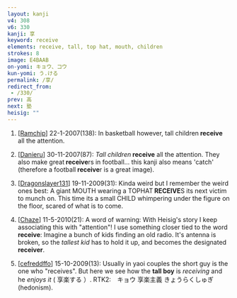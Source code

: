 ```yaml
---
layout: kanji
v4: 308
v6: 330
kanji: 享
keyword: receive
elements: receive, tall, top hat, mouth, children
strokes: 8
image: E4BAAB
on-yomi: キョウ、コウ
kun-yomi: う.ける
permalink: /享/
redirect_from:
 - /330/
prev: 高
next: 塾
heisig: ""
---
```


1) [<a href="http://kanji.koohii.com/profile/Ramchip">Ramchip</a>] 22-1-2007(138): In basketball however, tall children<strong> receive</strong> all the attention.

2) [<a href="http://kanji.koohii.com/profile/Danieru">Danieru</a>] 30-11-2007(87): <em>Tall children</em><strong> receive</strong> all the attention. They also make great<strong> receive</strong>rs in football... this kanji also means &#039;catch&#039; (therefore a football<strong> receive</strong>r is a great image).

3) [<a href="http://kanji.koohii.com/profile/Dragonslayer131">Dragonslayer131</a>] 19-11-2009(31): Kinda weird but I remember the weird ones best: A giant MOUTH wearing a TOPHAT<strong> RECEIVE</strong>S its next victim to munch on. This time its a small CHILD whimpering under the figure on the floor, scared of what is to come.

4) [<a href="http://kanji.koohii.com/profile/Chaze">Chaze</a>] 11-5-2010(21): A word of warning: With Heisig&#039;s story I keep associating this with &quot;attention&quot;! I use something closer tied to the word<strong> receive</strong>: Imagine a bunch of kids finding an old radio. It&#039;s antenna is broken, so the <em>tallest</em> <em>kid</em> has to hold it up, and becomes the designated <strong>receiver</strong>.

5) [<a href="http://kanji.koohii.com/profile/cefreddffo">cefreddffo</a>] 15-10-2009(13): Usually in yaoi couples the short guy is the one who &quot;receives&quot;. But here we see how the <strong>tall boy</strong> is <em>receiving</em> and he <em>enjoys it</em> ( 享楽する ）. RTK2:　キョウ 享楽主義 きょうらくしゅぎ(hedonism).

